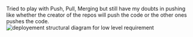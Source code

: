 Tried to play with Push, Pull, Merging but still have my doubts in pushing like whether the creator of the repos will push the code or the other ones pushes the code.
![deployement structural diagram for low level requirement](https://user-images.githubusercontent.com/78849172/107847711-c4caef80-6e13-11eb-85f3-475313caea21.PNG)
